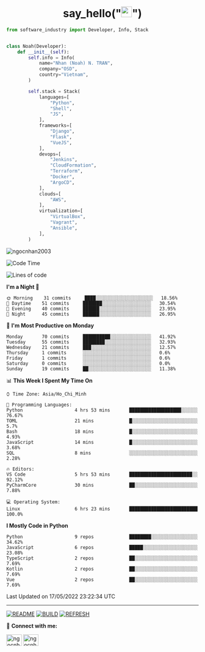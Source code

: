 <h1 align="center">say_hello("<img src="https://media.giphy.com/media/hvRJCLFzcasrR4ia7z/giphy.gif" width="28">")</h1>

```python
from software_industry import Developer, Info, Stack


class Noah(Developer):
    def __init__(self):
        self.info = Info(
            name="Nhan (Noah) N. TRAN",
            company="OSD",
            country="Vietnam",
        )

        self.stack = Stack(
            languages=[
                "Python",
                "Shell",
                "JS",
            ],
            frameworks=[
                "Django",
                "Flask",
                "VueJS",
            ],
            devops=[
                "Jenkins",
                "CloudFormation",
                "Terraform",
                "Docker",
                "ArgoCD",
            ],
            clouds=[
                "AWS",
            ],
            virtualization=[
                "VirtualBox",
                "Vagrant",
                "Ansible",
            ],
        )
```
<img src="https://komarev.com/ghpvc/?username=ngocnhan2003&label=Profile%20views&color=0e75b6&style=flat" alt="ngocnhan2003" /> 

<!--START_SECTION:waka-->
![Code Time](http://img.shields.io/badge/Code%20Time-302%20hrs%2036%20mins-blue)

![Lines of code](https://img.shields.io/badge/From%20Hello%20World%20I%27ve%20Written-18%20Thousand%20lines%20of%20code-blue)

**I'm a Night 🦉** 

```text
🌞 Morning    31 commits     ████░░░░░░░░░░░░░░░░░░░░░   18.56% 
🌆 Daytime    51 commits     ███████░░░░░░░░░░░░░░░░░░   30.54% 
🌃 Evening    40 commits     ██████░░░░░░░░░░░░░░░░░░░   23.95% 
🌙 Night      45 commits     ██████░░░░░░░░░░░░░░░░░░░   26.95%

```
📅 **I'm Most Productive on Monday** 

```text
Monday       70 commits     ██████████░░░░░░░░░░░░░░░   41.92% 
Tuesday      55 commits     ████████░░░░░░░░░░░░░░░░░   32.93% 
Wednesday    21 commits     ███░░░░░░░░░░░░░░░░░░░░░░   12.57% 
Thursday     1 commits      ░░░░░░░░░░░░░░░░░░░░░░░░░   0.6% 
Friday       1 commits      ░░░░░░░░░░░░░░░░░░░░░░░░░   0.6% 
Saturday     0 commits      ░░░░░░░░░░░░░░░░░░░░░░░░░   0.0% 
Sunday       19 commits     ██░░░░░░░░░░░░░░░░░░░░░░░   11.38%

```


📊 **This Week I Spent My Time On** 

```text
⌚︎ Time Zone: Asia/Ho_Chi_Minh

💬 Programming Languages: 
Python                   4 hrs 53 mins       ███████████████████░░░░░░   76.67% 
TOML                     21 mins             █░░░░░░░░░░░░░░░░░░░░░░░░   5.7% 
Bash                     18 mins             █░░░░░░░░░░░░░░░░░░░░░░░░   4.93% 
JavaScript               14 mins             █░░░░░░░░░░░░░░░░░░░░░░░░   3.68% 
SQL                      8 mins              ░░░░░░░░░░░░░░░░░░░░░░░░░   2.28%

🔥 Editors: 
VS Code                  5 hrs 53 mins       ███████████████████████░░   92.12% 
PyCharmCore              30 mins             ██░░░░░░░░░░░░░░░░░░░░░░░   7.88%

💻 Operating System: 
Linux                    6 hrs 23 mins       █████████████████████████   100.0%

```

**I Mostly Code in Python** 

```text
Python                   9 repos             ████████░░░░░░░░░░░░░░░░░   34.62% 
JavaScript               6 repos             █████░░░░░░░░░░░░░░░░░░░░   23.08% 
TypeScript               2 repos             ██░░░░░░░░░░░░░░░░░░░░░░░   7.69% 
Kotlin                   2 repos             ██░░░░░░░░░░░░░░░░░░░░░░░   7.69% 
Vue                      2 repos             ██░░░░░░░░░░░░░░░░░░░░░░░   7.69%

```



 Last Updated on 17/05/2022 23:22:34 UTC
<!--END_SECTION:waka-->

<hr>

[![README](https://github.com/ngocnhan2003/ngocnhan2003/actions/workflows/000_readme.yml/badge.svg)](https://github.com/ngocnhan2003/ngocnhan2003/actions/workflows/000_readme.yml)
[![BUILD](https://github.com/ngocnhan2003/ngocnhan2003/actions/workflows/001_build.yml/badge.svg)](https://github.com/ngocnhan2003/ngocnhan2003/actions/workflows/001_build.yml)
[![REFRESH](https://github.com/ngocnhan2003/ngocnhan2003/actions/workflows/002_refresh.yml/badge.svg)](https://github.com/ngocnhan2003/ngocnhan2003/actions/workflows/002_refresh.yml)

🔗 **Connect with me:**

<a href="https://linkedin.com/in/ngocnhan2003" target="blank"><img align="center" src="https://raw.githubusercontent.com/rahuldkjain/github-profile-readme-generator/master/src/images/icons/Social/linked-in-alt.svg" alt="ngocnhan2003" height="30" width="40" /></a>
<a href="https://instagram.com/ngocnhan2003" target="blank"><img align="center" src="https://raw.githubusercontent.com/rahuldkjain/github-profile-readme-generator/master/src/images/icons/Social/instagram.svg" alt="ngocnhan2003" height="30" width="40" /></a>
